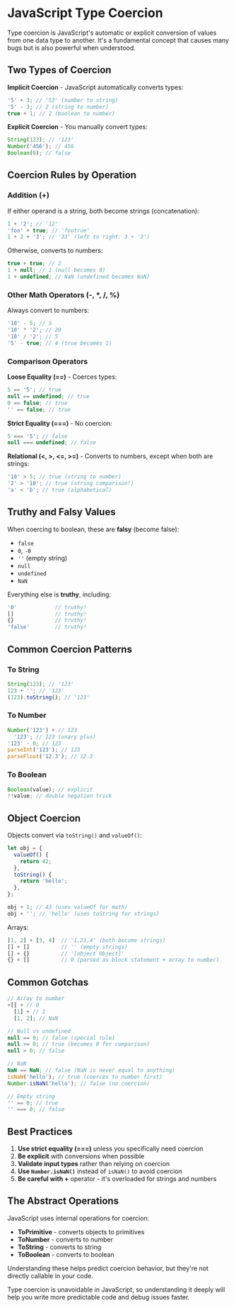# JavaScript Type Coercion

Type coercion is JavaScript's automatic or explicit conversion of values from one data type to another. It's a fundamental concept that causes many bugs but is also powerful when understood.

## Two Types of Coercion

**Implicit Coercion** - JavaScript automatically converts types:

```javascript
'5' + 3; // '53' (number to string)
'5' - 3; // 2 (string to number)
true + 1; // 2 (boolean to number)
```

**Explicit Coercion** - You manually convert types:

```javascript
String(123); // '123'
Number('456'); // 456
Boolean(0); // false
```

## Coercion Rules by Operation

### Addition (+)

If either operand is a string, both become strings (concatenation):

```javascript
1 + '2'; // '12'
'foo' + true; // 'footrue'
1 + 2 + '3'; // '33' (left to right: 3 + '3')
```

Otherwise, converts to numbers:

```javascript
true + true; // 2
1 + null; // 1 (null becomes 0)
1 + undefined; // NaN (undefined becomes NaN)
```

### Other Math Operators (-, \*, /, %)

Always convert to numbers:

```javascript
'10' - 5; // 5
'10' * '2'; // 20
'10' / '2'; // 5
'5' - true; // 4 (true becomes 1)
```

### Comparison Operators

**Loose Equality (==)** - Coerces types:

```javascript
5 == '5'; // true
null == undefined; // true
0 == false; // true
'' == false; // true
```

**Strict Equality (===)** - No coercion:

```javascript
5 === '5'; // false
null === undefined; // false
```

**Relational (<, >, <=, >=)** - Converts to numbers, except when both are strings:

```javascript
'10' > 5; // true (string to number)
'2' > '10'; // true (string comparison!)
'a' < 'b'; // true (alphabetical)
```

## Truthy and Falsy Values

When coercing to boolean, these are **falsy** (become false):

- `false`
- `0`, `-0`
- `''` (empty string)
- `null`
- `undefined`
- `NaN`

Everything else is **truthy**, including:

```javascript
'0'            // truthy!
[]             // truthy!
{}             // truthy!
'false'        // truthy!
```

## Common Coercion Patterns

### To String

```javascript
String(123); // '123'
123 + ''; // '123'
(123).toString(); // '123'
```

### To Number

```javascript
Number('123') + // 123
  '123'; // 123 (unary plus)
'123' - 0; // 123
parseInt('123'); // 123
parseFloat('12.3'); // 12.3
```

### To Boolean

```javascript
Boolean(value); // explicit
!!value; // double negation trick
```

## Object Coercion

Objects convert via `toString()` and `valueOf()`:

```javascript
let obj = {
  valueOf() {
    return 42;
  },
  toString() {
    return 'hello';
  },
};

obj + 1; // 43 (uses valueOf for math)
obj + ''; // 'hello' (uses toString for strings)
```

Arrays:

```javascript
[1, 2] + [3, 4]  // '1,23,4' (both become strings)
[] + []          // '' (empty strings)
[] + {}          // '[object Object]'
{} + []          // 0 (parsed as block statement + array to number)
```

## Common Gotchas

```javascript
// Array to number
+[] + // 0
  [1] + // 1
  [1, 2]; // NaN

// Null vs undefined
null == 0; // false (special rule)
null >= 0; // true (becomes 0 for comparison)
null > 0; // false

// NaN
NaN == NaN; // false (NaN is never equal to anything)
isNaN('hello'); // true (coerces to number first)
Number.isNaN('hello'); // false (no coercion)

// Empty string
'' == 0; // true
'' === 0; // false
```

## Best Practices

1. **Use strict equality (===)** unless you specifically need coercion
2. **Be explicit** with conversions when possible
3. **Validate input types** rather than relying on coercion
4. **Use `Number.isNaN()`** instead of `isNaN()` to avoid coercion
5. **Be careful with +** operator - it's overloaded for strings and numbers

## The Abstract Operations

JavaScript uses internal operations for coercion:

- **ToPrimitive** - converts objects to primitives
- **ToNumber** - converts to number
- **ToString** - converts to string
- **ToBoolean** - converts to boolean

Understanding these helps predict coercion behavior, but they're not directly callable in your code.

Type coercion is unavoidable in JavaScript, so understanding it deeply will help you write more predictable code and debug issues faster.
